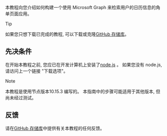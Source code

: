 <!-- markdownlint-disable MD002 MD041 -->

本教程向您介绍如何构建一个使用 Microsoft Graph 来检索用户的日历信息的角单页面应用。

> [!TIP]
> 如果您只想下载已完成的教程, 可以下载或克隆[GitHub 存储库](https://github.com/microsoftgraph/msgraph-training-angularspa)。

## <a name="prerequisites"></a>先决条件

在开始本教程之前, 您应已在开发计算机上安装了[node.js](https://nodejs.org) 。 如果您没有 node.js, 请访问上一个链接 "下载选项"。

> [!NOTE]
> 本教程是使用节点版本10.15.3 编写的。 本指南中的步骤可能适用于其他版本, 但尚未经过测试。

## <a name="feedback"></a>反馈

请在[GitHub 存储库](https://github.com/microsoftgraph/msgraph-training-angularspa)中提供有关本教程的任何反馈。